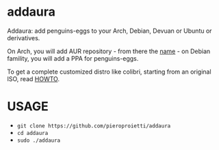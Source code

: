 # addaura

Addaura: add penguins-eggs to your Arch, Debian, Devuan or Ubuntu or derivatives.

On Arch, you will add AUR repository - from there the [name](./documentation/NAMING.md) - on Debian famility, you will add a PPA for penguins-eggs.

To get a complete customized distro like colibri, starting from an original ISO, read [HOWTO](./documentation/HOWTO.md).

# USAGE

* `git clone https://github.com/pieroproietti/addaura`
* `cd addaura`
* `sudo ./addaura`